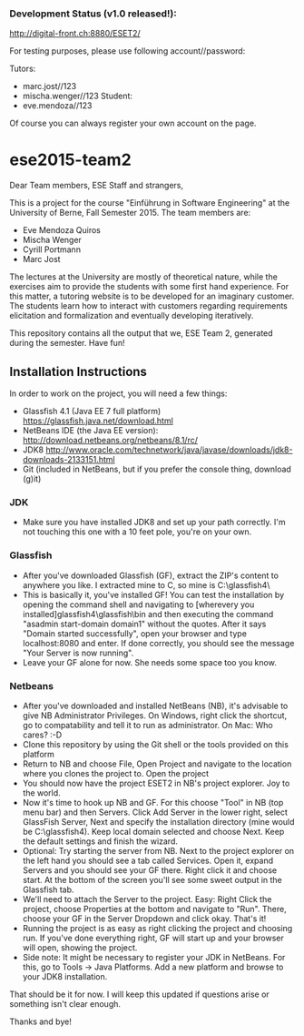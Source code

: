 ### Development Status (v1.0 released!):
http://digital-front.ch:8880/ESET2/

For testing purposes, please use following account//password:

Tutors:
* marc.jost//123
* mischa.wenger//123
Student:
* eve.mendoza//123

Of course you can always register your own account on the page.

# ese2015-team2

Dear Team members, ESE Staff and strangers,

This is a project for the course "Einführung in Software Engineering" at the University of Berne, Fall Semester 2015. 
The team members are:
* Eve Mendoza Quiros
* Mischa Wenger
* Cyrill Portmann
* Marc Jost
 
The lectures at the University are mostly of theoretical nature, while the exercises aim to provide the students with some first hand experience. For this matter, a tutoring website is to be developed for an imaginary customer. The students learn how to interact with customers regarding requirements elicitation and formalization and eventually developing iteratively. 

This repository contains all the output that we, ESE Team 2, generated during the semester. Have fun!

## Installation Instructions

In order to work on the project, you will need a few things:
* Glassfish 4.1 (Java EE 7 full platform) https://glassfish.java.net/download.html
* NetBeans IDE (the Java EE version): http://download.netbeans.org/netbeans/8.1/rc/
* JDK8 http://www.oracle.com/technetwork/java/javase/downloads/jdk8-downloads-2133151.html
* Git (included in NetBeans, but if you prefer the console thing, download (g)it)

### JDK
* Make sure you have installed JDK8 and set up your path correctly. I'm not touching this one with a 10 feet pole, you're on your own. 

### Glassfish
* After you've downloaded Glassfish (GF), extract the ZIP's content to anywhere you like. I extracted mine to C, so mine is C:\glassfish4\
* This is basically it, you've installed GF! You can test the installation by opening the command shell and navigating to [wherevery you installed]glassfish4\glassfish\bin and then executing the command "asadmin start-domain domain1" without the quotes. After it says "Domain started successfully", open your browser and type localhost:8080 and enter. If done correctly, you should see the message "Your Server is now running".
* Leave your GF alone for now. She needs some space too you know.

### Netbeans

* After you've downloaded and installed NetBeans (NB), it's advisable to give NB Administrator Privileges. On Windows, right click the shortcut, go to compatability and tell it to run as administrator. On Mac: Who cares? :-D
* Clone this repository by using the Git shell or the tools provided on this platform
* Return to NB and choose File, Open Project and navigate to the location where you clones the project to. Open the project
* You should now have the project ESET2 in NB's project explorer. Joy to the world. 
* Now it's time to hook up NB and GF. For this choose "Tool" in NB (top menu bar) and then Servers. Click Add Server in the lower right, select GlassFish Server, Next and specify the installation directory (mine would be C:\glassfish4). Keep local domain selected and choose Next. Keep the default settings and finish the wizard.
* Optional: Try starting the server from NB. Next to the project explorer on the left hand you should see a tab called Services. Open it, expand Servers and you should see your GF there. Right click it and choose start. At the bottom of the screen you'll see some sweet output in the Glassfish tab. 
* We'll need to attach the Server to the project. Easy: Right Click the project, choose Properties at the bottom and navigate to "Run". There, choose your GF in the Server Dropdown and click okay. That's it!
* Running the project is as easy as right clicking the project and choosing run. If you've done everything right, GF will start up and your browser will open, showing the project.
* Side note: It might be necessary to register your JDK in NetBeans. For this, go to Tools -> Java Platforms. Add a new platform and browse to your JDK8 installation. 
 
That should be it for now. I will keep this updated if questions arise or something isn't clear enough. 

Thanks and bye!
